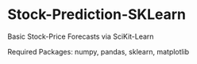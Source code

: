 # Stock-Prediction-SKLearn
Basic Stock-Price Forecasts via SciKit-Learn

Required Packages: numpy, pandas, sklearn, matplotlib
